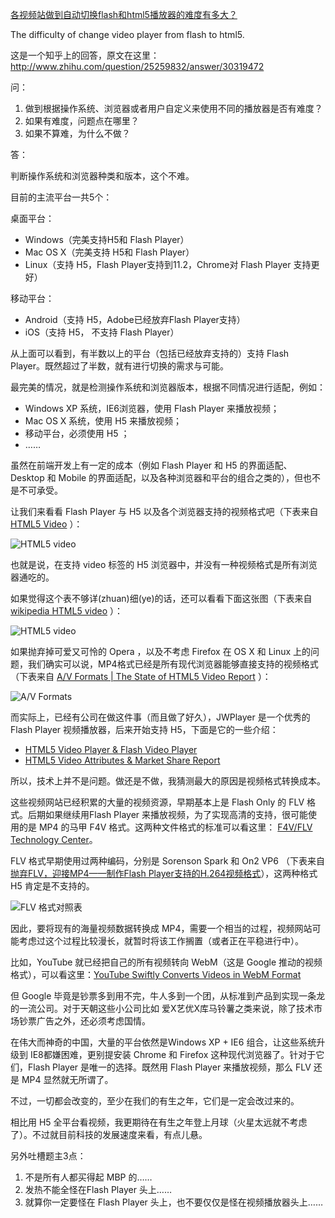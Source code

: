 [各视频站做到自动切换flash和html5播放器的难度有多大？](http://zengrong.net/post/2155.htm)

The difficulty of change video player from flash to html5.

这是一个知乎上的回答，原文在这里：<http://www.zhihu.com/question/25259832/answer/30319472>

问：

1. 做到根据操作系统、浏览器或者用户自定义来使用不同的播放器是否有难度？
2. 如果有难度，问题点在哪里？
3. 如果不算难，为什么不做？

答：

判断操作系统和浏览器种类和版本，这个不难。

目前的主流平台一共5个：

桌面平台：

* Windows（完美支持H5和 Flash Player）
* Mac OS X（完美支持 H5和 Flash Player）
* Linux（支持 H5，Flash Player支持到11.2，Chrome对 Flash Player 支持更好）

移动平台：

* Android（支持 H5，Adobe已经放弃Flash Player支持）
* iOS（支持 H5， 不支持 Flash Player）

<!--more-->
从上面可以看到，有半数以上的平台（包括已经放弃支持的）支持 Flash Player。既然超过了半数，就有进行切换的需求与可能。

最完美的情况，就是检测操作系统和浏览器版本，根据不同情况进行适配，例如：

* Windows XP 系统，IE6浏览器，使用 Flash Player 来播放视频；
* Mac OS X 系统，使用 H5 来播放视频；
* 移动平台，必须使用 H5 ；
* ……

虽然在前端开发上有一定的成本（例如 Flash Player 和 H5 的界面适配、Desktop 和 Mobile 的界面适配，以及各种浏览器和平台的组合之类的），但也不是不可承受。

让我们来看看 Flash Player 与 H5 以及各个浏览器支持的视频格式吧（下表来自 [HTML5 Video][1] ）：

![HTML5 video][51]

也就是说，在支持 video 标签的 H5 浏览器中，并没有一种视频格式是所有浏览器通吃的。

如果觉得这个表不够详(zhuan)细(ye)的话，还可以看看下面这张图（下表来自 [wikipedia HTML5 video][2] ）：

![HTML5 video][52]


如果抛弃掉可爱又可怜的 Opera ，以及不考虑 Firefox 在 OS X 和 Linux 上的问题，我们确实可以说，MP4格式已经是所有现代浏览器能够直接支持的视频格式（下表来自 [A/V Formats | The State of HTML5 Video Report][3] ）：

![A/V Formats][53]

而实际上，已经有公司在做这件事（而且做了好久），JWPlayer 是一个优秀的 Flash Player 视频播放器，后来开始支持 H5，下面是它的一些介绍：

* [HTML5 Video Player & Flash Video Player][4]
* [HTML5 Video Attributes & Market Share Report][5]

所以，技术上并不是问题。做还是不做，我猜测最大的原因是视频格式转换成本。

这些视频网站已经积累的大量的视频资源，早期基本上是 Flash Only 的 FLV 格式。后期如果继续用Flash Player 来播放视频，为了实现高清的支持，很可能使用的是 MP4 的马甲 F4V 格式。这两种文件格式的标准可以看这里： [F4V/FLV Technology Center][6]。

FLV 格式早期使用过两种编码，分别是 Sorenson Spark 和 On2 VP6 （下表来自 [抛弃FLV，迎接MP4——制作Flash Player支持的H.264视频格式][7]），这两种格式 H5 肯定是不支持的。

![FLV 格式对照表][54]

因此，要将现有的海量视频数据转换成 MP4，需要一个相当的过程，视频网站可能考虑过这个过程比较漫长，就暂时将该工作搁置（或者正在平稳进行中）。

比如，YouTube 就已经把自己的所有视频转向 WebM（这是 Google 推动的视频格式），可以看这里：[YouTube Swiftly Converts Videos in WebM Format][8]

但 Google 毕竟是钞票多到用不完，牛人多到一个团，从标准到产品到实现一条龙的一流公司。对于天朝这些小公司比如 爱X艺优X库马铃薯之类来说，除了技术市场钞票广告之外，还必须考虑国情。

在伟大而神奇的中国，大量的平台依然是Windows XP + IE6 组合，让这些系统升级到 IE8都嫌困难，更别提安装 Chrome 和 Firefox 这种现代浏览器了。针对于它们，Flash Player 是唯一的选择。既然用 Flash Player 来播放视频，那么 FLV 还是 MP4 显然就无所谓了。

不过，一切都会改变的，至少在我们的有生之年，它们是一定会改过来的。

相比用 H5 全平台看视频，我更期待在有生之年登上月球（火星太远就不考虑了）。不过就目前科技的发展速度来看，有点儿悬。

另外吐槽题主3点：

1. 不是所有人都买得起 MBP 的……
2. 发热不能全怪在Flash Player 头上……
3. 就算你一定要怪在 Flash Player 头上，也不要仅仅是怪在视频播放器头上……

[1]: http://www.w3schools.com/html/html5_video.asp
[2]: http://en.wikipedia.org/wiki/HTML5_video
[3]: http://www.jwplayer.com/html5/formats/
[4]: http://www.jwplayer.com/html5-flash/
[5]: http://www.jwplayer.com/html5/
[6]: http://www.adobe.com/devnet/f4v.html
[7]: http://zengrong.net/post/393.htm
[8]: http://www.pcworld.com/article/225685/YouTube_Swiftly_Converts_Videos_in_WebM_Format.html

[51]: /wp-content/uploads/2014/09/htmlvideo1.png
[52]: /wp-content/uploads/2014/09/htmlvideo2.png
[53]: /wp-content/uploads/2014/09/htmlvideo3.png
[54]: /wp-content/uploads/2014/09/flashvideo.png
